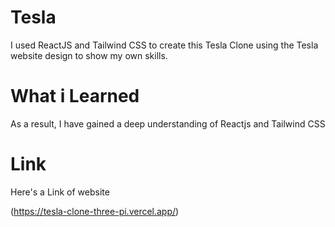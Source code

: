 
# Tesla

I used ReactJS and Tailwind CSS to create this Tesla Clone using the Tesla website design to show my own skills.
# What i Learned

As a result, I have gained a deep understanding of Reactjs and Tailwind CSS

# Link

Here's a Link of website

(https://tesla-clone-three-pi.vercel.app/)
